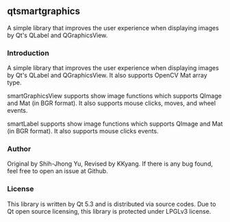 ## qtsmartgraphics

A simple library that improves the user experience when displaying images by Qt's QLabel and QGraphicsView.

### Introduction

A simple library that improves the user experience when displaying images by Qt's QLabel and QGraphicsView. It also supports OpenCV Mat array type.

smartGraphicsView supports show image functions which supports QImage and Mat (in BGR format). It also supports mouse clicks, moves, and wheel events.

smartLabel supports show image functions which supports QImage and Mat (in BGR format). It also supports mouse clicks events.

### Author

Original by Shih-Jhong Yu, Revised by KKyang. If there is any bug found, feel free to open an issue at Github.

### License

This library is written by Qt 5.3 and is distributed via source codes. Due to Qt open source licensing, this library is protected under LPGLv3 license.

